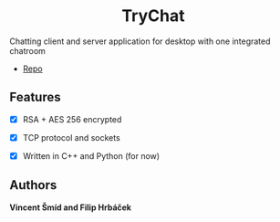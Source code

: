 <h1 align="center">TryChat</h1>

<p>Chatting client and server application for desktop with one integrated chatroom</p>

- [Repo](https://github.com/Von-Schmidt/trychat "trychat repo")

<h2>Features</h2>

- [x] RSA + AES 256 encrypted
- [x] TCP protocol and sockets
- [x] Written in C++ and Python (for now)



<h2>Authors</h2>

**Vincent Šmíd and Filip Hrbáček**

